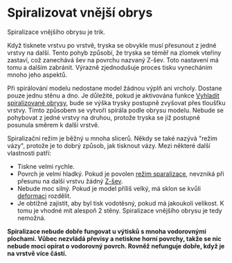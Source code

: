 Spiralizovat vnější obrys
====
Spiralizace vnějšího obrysu je trik.

Když tisknete vrstvu po vrstvě, tryska se obvykle musí přesunout z jedné vrstvy na další. Tento pohyb způsobí, že tryska se téměř na zlomek vteřiny zastaví, což zanechává šev na povrchu nazvaný Z-šev. Toto nastavení má tomu a dalším zabránit. Výrazně zjednodušuje proces tisku vynecháním mnoho jeho aspektů.

Při spirálování modelu nedostane model žádnou výplň ani vrcholy. Dostane pouze jednu stěnu a dno. Je důležité, pokud je aktivována funkce [Vyhladit spiralizované obrysy](smooth_spiralized_contours.md), bude se výška trysky postupně zvyšovat přes tloušťku vrstvy. Tímto způsobem se vytvoří spirála podle obrysu modelu. Nebude se pohybovat z jedné vrstvy na druhou, protože tryska se již postupně posunula směrem k další vrstvě.

Spiralizační režim je běžný u mnoha slicerů. Někdy se také nazývá "režim vázy", protože je to dobrý způsob, jak tisknout vázy. Mezi některé další vlastnosti patří: 
* Tiskne velmi rychle.
* Povrch je velmi hladký. Pokud je povolen [režim sparalizace](smooth_spiralized_contours.md), nevzniká při přesunu na další vrstvu žádný [Z-šev](../troubleshooting/seam.md).
* Nebude moc silný. Pokud je model příliš velký, má sklon se kvůli [deformaci](../troubleshooting/warping.md) rozdělit.
* Je obtížné zajistit, aby byl tisk vodotěsný, pokud má jakoukoli velikost. K tomu je vhodné mít alespoň 2 stěny. Spiralizace vnějšího obrysu je tedy nemožná.

**Spiralizace nebude dobře fungovat u výtisků s mnoha vodorovnými plochami. Vůbec nezvládá převisy a netiskne horní povrchy, takže se nic nebude moci opírat o vodorovný povrch. Rovněž nefunguje dobře, když je na vrstvě více částí.**
